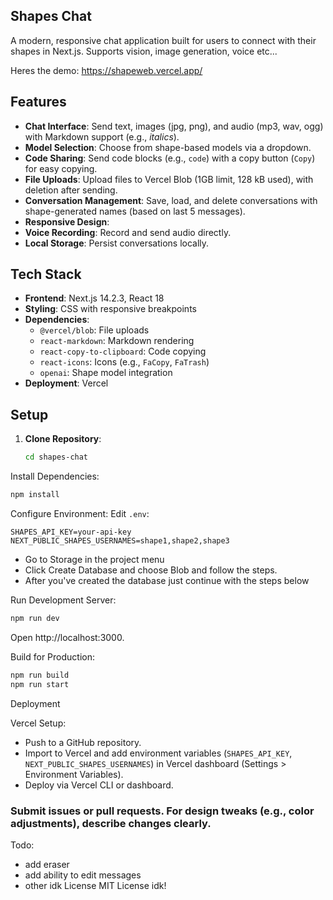 ## Shapes Chat

A modern, responsive chat application built for users to connect  with their shapes in Next.js. Supports vision, image generation, voice etc...

Heres the demo:
https://shapeweb.vercel.app/
## Features

- **Chat Interface**: Send text, images (jpg, png), and audio (mp3, wav, ogg) with Markdown support (e.g., *italics*).
- **Model Selection**: Choose from shape-based models via a dropdown.
- **Code Sharing**: Send code blocks (e.g., ```code```) with a copy button (`Copy`) for easy copying.
- **File Uploads**: Upload files to Vercel Blob (1GB limit, 128 kB used), with deletion after sending.
- **Conversation Management**: Save, load, and delete conversations with shape-generated names (based on last 5 messages).
- **Responsive Design**:
- **Voice Recording**: Record and send audio directly.
- **Local Storage**: Persist conversations locally.

## Tech Stack

- **Frontend**: Next.js 14.2.3, React 18
- **Styling**: CSS with responsive breakpoints
- **Dependencies**:
  - `@vercel/blob`: File uploads
  - `react-markdown`: Markdown rendering
  - `react-copy-to-clipboard`: Code copying
  - `react-icons`: Icons (e.g., `FaCopy`, `FaTrash`)
  - `openai`: Shape model integration
- **Deployment**: Vercel

## Setup

1. **Clone Repository**:
   ```bash
   cd shapes-chat
   ```
Install Dependencies:
```bash
npm install
```
Configure Environment:
Edit `.env`:
```plaintext
SHAPES_API_KEY=your-api-key
NEXT_PUBLIC_SHAPES_USERNAMES=shape1,shape2,shape3
```
- Go to Storage in the project menu
- Click Create Database and choose Blob and follow the steps.
- After you've created the database just continue with the steps below

Run Development Server:
```bash
npm run dev
```
Open http://localhost:3000.

Build for Production:
```bash
npm run build
npm run start
```
Deployment

Vercel Setup:
- Push to a GitHub repository.
- Import to Vercel and add environment variables (`SHAPES_API_KEY`, `NEXT_PUBLIC_SHAPES_USERNAMES`) in Vercel dashboard (Settings > Environment Variables).
- Deploy via Vercel CLI or dashboard.

### Submit issues or pull requests. For design tweaks (e.g., color adjustments), describe changes clearly.

Todo:
- add eraser
- add ability to edit messages
- other idk
License
MIT License idk!

